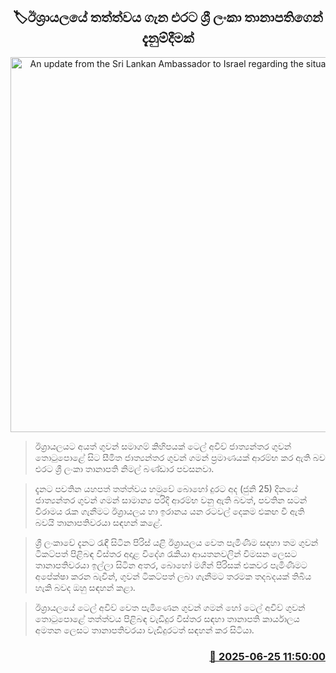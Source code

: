 <p align='center'><b><h2 align='center' title='An update from the Sri Lankan Ambassador to Israel regarding the situation in Israel'>🏷ඊශ්‍රායලයේ තත්ත්වය ගැන එරට ශ්‍රී ලංකා තානාපතිගෙන් දැනුම්දීමක්</h2></b></p>
<p align='center'><img src='https://helakuru.sgp1.cdn.digitaloceanspaces.com/esana/images/lib/israel-tt.jpg' width='600' alt='An update from the Sri Lankan Ambassador to Israel regarding the situation in Israel'></p>

> ඊශ්‍රායලයට අයත් ගුවන් සමාගම් කිහිපයක් ටෙල් අවිව් ජාත්‍යන්තර ගුවන් තොටුපොළේ සිට සීමිත ජාත්‍යන්තර ගුවන් ගමන් ප්‍රමාණයක් ආරම්භ කර ඇති බව එරට ශ්‍රී ලංකා තානාපති නිමල් බණ්ඩාර පවසනවා.

> දැනට පවතින යහපත් තත්ත්වය හමුවේ බොහෝ දුරට අද (ජුනි 25) දිනයේ ජාත්‍යන්තර ගුවන් ගමන් සාමාන්‍ය පරිදි ආරම්භ වනු ඇති බවත්, පවතින සටන් විරාමය රැක ගැනීමට ඊශ්‍රායලය හා ඉරානය යන රටවල් දෙකම එකඟ වී ඇති බවයි තානාපතිවරයා සඳහන් කළේ.

> ශ්‍රී ලංකාවේ දැනට රැඳී සිටින පිරිස් යළි ඊශ්‍රායලය වෙත පැමිණීම සඳහා තම ගුවන් ටිකට්පත් පිළිබඳ විස්තර අදාළ විදේශ රැකියා ආයතනවලින් විමසන ලෙසට තානාපතිවරයා ඉල්ලා සිටින අතර, බොහෝ මගීන් පිරිසක් එකවර පැමිණීමට අපේක්ෂා කරන බැවින්, ගුවන් ටිකට්පත් ලබා ගැනීමට තරමක තදබදයක් තිබිය හැකි බවද ඔහු සඳහන් කළා.

> ඊශ්‍රායලයේ ටෙල් අවිව් වෙත පැමිණෙන ගුවන් ගමන් හෝ ටෙල් අවිව් ගුවන් තොටුපොළේ තත්ත්වය පිළිබඳ වැඩිදුර විස්තර සඳහා තානාපති කාර්යාලය අමතන ලෙසට තානාපතිවරයා වැඩිදුරටත් සඳහන් කර සිටියා.



<h3 align='right'><a href='https://www.helakuru.lk/esana/p/111321/'>📅 2025-06-25 11:50:00</a></h3>
